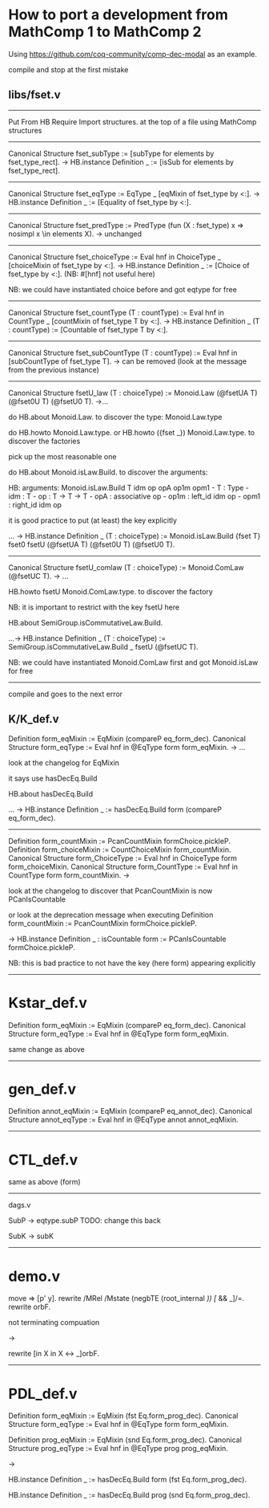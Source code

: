 # How to port a development from MathComp 1 to MathComp 2

Using https://github.com/coq-community/comp-dec-modal as an example.

compile and stop at the first mistake

## libs/fset.v

************************************************************************************

Put
From HB Require Import structures.
at the top of a file using MathComp structures

************************************************************************************

Canonical Structure fset_subType := [subType for elements by fset_type_rect].
->
HB.instance Definition _ := [isSub for elements by fset_type_rect].

************************************************************************************

Canonical Structure fset_eqType := EqType _ [eqMixin of fset_type by <:].
->
HB.instance Definition _ := [Equality of fset_type by <:].

************************************************************************************

Canonical Structure fset_predType := PredType (fun (X : fset_type) x => nosimpl x \in elements X).
->
unchanged

************************************************************************************

Canonical Structure fset_choiceType := Eval hnf in ChoiceType _ [choiceMixin of fset_type by <:].
->
HB.instance Definition _ := [Choice of fset_type by <:].
(NB: #[hnf] not useful here)

NB: we could have instantiated choice before and got eqtype for free

************************************************************************************

Canonical Structure fset_countType (T : countType) :=
  Eval hnf in CountType _ [countMixin of fset_type T by <:].
->
HB.instance Definition _ (T : countType) := [Countable of fset_type T by <:].

************************************************************************************

Canonical Structure fset_subCountType (T : countType) :=
  Eval hnf in [subCountType of fset_type T].
->
can be removed (look at the message from the previous instance)

************************************************************************************

Canonical Structure fsetU_law (T : choiceType) := 
  Monoid.Law (@fsetUA T) (@fset0U T) (@fsetU0 T).
->...

do
HB.about Monoid.Law.
to discover the type: Monoid.Law.type

do
HB.howto Monoid.Law.type. or HB.howto ({fset _}) Monoid.Law.type.
to discover the factories

pick up the most reasonable one

do
HB.about Monoid.isLaw.Build.
to discover the arguments:

HB: arguments: Monoid.isLaw.Build T idm op opA op1m opm1
    - T : Type
    - idm : T
    - op : T -> T -> T
    - opA : associative op
    - op1m : left_id idm op
    - opm1 : right_id idm op

it is good practice to put (at least) the key explicitly

... ->
HB.instance Definition _ (T : choiceType) := 
  Monoid.isLaw.Build {fset T} fset0 fsetU (@fsetUA T) (@fset0U T) (@fsetU0 T).

************************************************************************************

Canonical Structure fsetU_comlaw (T : choiceType) := 
  Monoid.ComLaw (@fsetUC T).
-> ...

HB.howto fsetU Monoid.ComLaw.type.
to discover the factory

NB: it is important to restrict with the key fsetU here

HB.about SemiGroup.isCommutativeLaw.Build.

...->
HB.instance Definition _ (T : choiceType) :=
  SemiGroup.isCommutativeLaw.Build _ fsetU (@fsetUC T).


NB: we could have instantiated Monoid.ComLaw first and got Monoid.isLaw for free

*****************************************************************************

compile and goes to the next error

## K/K_def.v

Definition form_eqMixin := EqMixin (compareP eq_form_dec).
Canonical Structure form_eqType := Eval hnf in @EqType form form_eqMixin.
-> ...

look at the changelog for EqMixin

it says use hasDecEq.Build

HB.about hasDecEq.Build

... ->
HB.instance Definition _ := hasDecEq.Build form (compareP eq_form_dec).

*************************************************************************

Definition form_countMixin := PcanCountMixin formChoice.pickleP.
Definition form_choiceMixin := CountChoiceMixin form_countMixin.
Canonical Structure form_ChoiceType := Eval hnf in ChoiceType form form_choiceMixin.
Canonical Structure form_CountType := Eval hnf in CountType form form_countMixin.
->

look at the changelog to discover that PcanCountMixin is now PCanIsCountable

or look at the deprecation message when executing
Definition form_countMixin := PcanCountMixin formChoice.pickleP.


->
HB.instance Definition _ : isCountable form := PCanIsCountable formChoice.pickleP.

NB: this is bad practice to not have the key (here form) appearing explicitly

************************************************************************

# Kstar_def.v

Definition form_eqMixin := EqMixin (compareP eq_form_dec).
Canonical Structure form_eqType := Eval hnf in @EqType form form_eqMixin.

same change as above

****************************************************************************

# gen_def.v


Definition annot_eqMixin := EqMixin (compareP eq_annot_dec).
Canonical Structure annot_eqType := Eval hnf in @EqType annot annot_eqMixin.

**********************************************************

# CTL_def.v

same as above (form)

**************************************************

dags.v

SubP -> eqtype.subP
TODO: change this back

SubK -> subK

******************************************************

# demo.v

move => [p' y]. rewrite /MRel /Mstate (negbTE (root_internal _)) [_ && _]/=.
rewrite orbF.

not terminating compuation

->

rewrite [in X in X <-> _]orbF.


*****************

# PDL_def.v

Definition form_eqMixin := EqMixin (fst Eq.form_prog_dec).
Canonical Structure form_eqType := Eval hnf in @EqType form form_eqMixin.

Definition prog_eqMixin := EqMixin (snd Eq.form_prog_dec).
Canonical Structure prog_eqType := Eval hnf in @EqType prog prog_eqMixin.

->

HB.instance Definition _ := hasDecEq.Build form (fst Eq.form_prog_dec).
 
HB.instance Definition _ := hasDecEq.Build prog (snd Eq.form_prog_dec).
